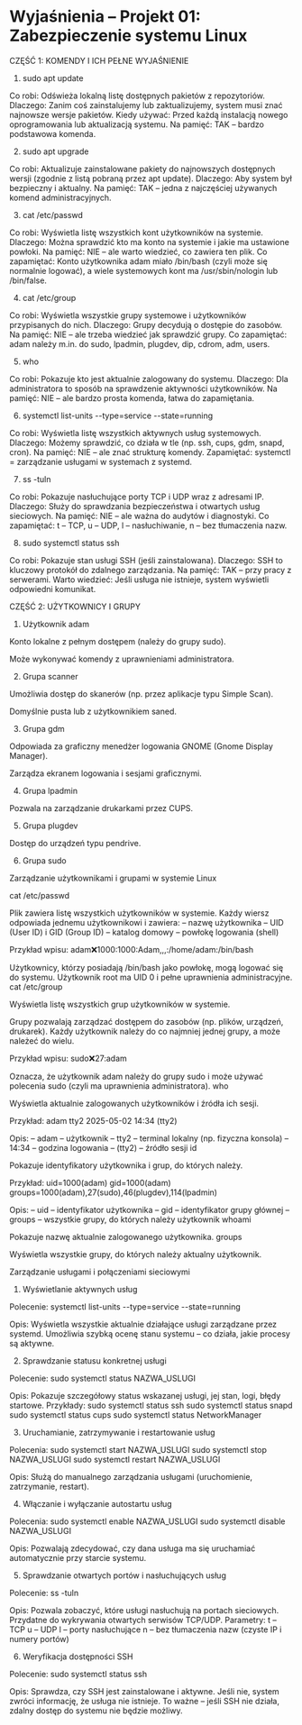 # Wyjaśnienia – Projekt 01: Zabezpieczenie systemu Linux

CZĘŚĆ 1: KOMENDY I ICH PEŁNE WYJAŚNIENIE

1. sudo apt update

Co robi: Odświeża lokalną listę dostępnych pakietów z repozytoriów. Dlaczego: Zanim coś zainstalujemy lub zaktualizujemy, system musi znać najnowsze wersje pakietów. Kiedy używać: Przed każdą instalacją nowego oprogramowania lub aktualizacją systemu. Na pamięć: TAK – bardzo podstawowa komenda.

2. sudo apt upgrade

Co robi: Aktualizuje zainstalowane pakiety do najnowszych dostępnych wersji (zgodnie z listą pobraną przez apt update). Dlaczego: Aby system był bezpieczny i aktualny. Na pamięć: TAK – jedna z najczęściej używanych komend administracyjnych.

3. cat /etc/passwd

Co robi: Wyświetla listę wszystkich kont użytkowników na systemie. Dlaczego: Można sprawdzić kto ma konto na systemie i jakie ma ustawione powłoki. Na pamięć: NIE – ale warto wiedzieć, co zawiera ten plik. Co zapamiętać: Konto użytkownika adam miało /bin/bash (czyli może się normalnie logować), a wiele systemowych kont ma /usr/sbin/nologin lub /bin/false.

4. cat /etc/group

Co robi: Wyświetla wszystkie grupy systemowe i użytkowników przypisanych do nich. Dlaczego: Grupy decydują o dostępie do zasobów. Na pamięć: NIE – ale trzeba wiedzieć jak sprawdzić grupy. Co zapamiętać: adam należy m.in. do sudo, lpadmin, plugdev, dip, cdrom, adm, users.

5. who

Co robi: Pokazuje kto jest aktualnie zalogowany do systemu. Dlaczego: Dla administratora to sposób na sprawdzenie aktywności użytkowników. Na pamięć: NIE – ale bardzo prosta komenda, łatwa do zapamiętania.

6. systemctl list-units --type=service --state=running

Co robi: Wyświetla listę wszystkich aktywnych usług systemowych. Dlaczego: Możemy sprawdzić, co działa w tle (np. ssh, cups, gdm, snapd, cron). Na pamięć: NIE – ale znać strukturę komendy. Zapamiętać: systemctl = zarządzanie usługami w systemach z systemd.

7. ss -tuln

Co robi: Pokazuje nasłuchujące porty TCP i UDP wraz z adresami IP. Dlaczego: Służy do sprawdzania bezpieczeństwa i otwartych usług sieciowych. Na pamięć: NIE – ale ważna do audytów i diagnostyki. Co zapamiętać: t – TCP, u – UDP, l – nasłuchiwanie, n – bez tłumaczenia nazw.

8. sudo systemctl status ssh

Co robi: Pokazuje stan usługi SSH (jeśli zainstalowana). Dlaczego: SSH to kluczowy protokół do zdalnego zarządzania. Na pamięć: TAK – przy pracy z serwerami. Warto wiedzieć: Jeśli usługa nie istnieje, system wyświetli odpowiedni komunikat.




CZĘŚĆ 2: UŻYTKOWNICY I GRUPY

1. Użytkownik adam

Konto lokalne z pełnym dostępem (należy do grupy sudo).

Może wykonywać komendy z uprawnieniami administratora.


2. Grupa scanner

Umożliwia dostęp do skanerów (np. przez aplikacje typu Simple Scan).

Domyślnie pusta lub z użytkownikiem saned.


3. Grupa gdm

Odpowiada za graficzny menedżer logowania GNOME (Gnome Display Manager).

Zarządza ekranem logowania i sesjami graficznymi.


4. Grupa lpadmin

Pozwala na zarządzanie drukarkami przez CUPS.


5. Grupa plugdev

Dostęp do urządzeń typu pendrive.


6. Grupa sudo


Zarządzanie użytkownikami i grupami w systemie Linux


cat /etc/passwd

Plik zawiera listę wszystkich użytkowników w systemie.
Każdy wiersz odpowiada jednemu użytkownikowi i zawiera:
– nazwę użytkownika
– UID (User ID) i GID (Group ID)
– katalog domowy
– powłokę logowania (shell)

Przykład wpisu:
adam:x:1000:1000:Adam,,,:/home/adam:/bin/bash

Użytkownicy, którzy posiadają /bin/bash jako powłokę, mogą logować się do systemu.
Użytkownik root ma UID 0 i pełne uprawnienia administracyjne.
cat /etc/group

Wyświetla listę wszystkich grup użytkowników w systemie.

Grupy pozwalają zarządzać dostępem do zasobów (np. plików, urządzeń, drukarek).
Każdy użytkownik należy do co najmniej jednej grupy, a może należeć do wielu.

Przykład wpisu:
sudo:x:27:adam

Oznacza, że użytkownik adam należy do grupy sudo i może używać polecenia sudo (czyli ma uprawnienia administratora).
who

Wyświetla aktualnie zalogowanych użytkowników i źródła ich sesji.

Przykład:
adam tty2 2025-05-02 14:34 (tty2)

Opis:
– adam – użytkownik
– tty2 – terminal lokalny (np. fizyczna konsola)
– 14:34 – godzina logowania
– (tty2) – źródło sesji
id

Pokazuje identyfikatory użytkownika i grup, do których należy.

Przykład:
uid=1000(adam) gid=1000(adam) groups=1000(adam),27(sudo),46(plugdev),114(lpadmin)

Opis:
– uid – identyfikator użytkownika
– gid – identyfikator grupy głównej
– groups – wszystkie grupy, do których należy użytkownik
whoami

Pokazuje nazwę aktualnie zalogowanego użytkownika.
groups

Wyświetla wszystkie grupy, do których należy aktualny użytkownik.



Zarządzanie usługami i połączeniami sieciowymi

1. Wyświetlanie aktywnych usług

Polecenie:
systemctl list-units --type=service --state=running

Opis:
Wyświetla wszystkie aktualnie działające usługi zarządzane przez systemd.
Umożliwia szybką ocenę stanu systemu – co działa, jakie procesy są aktywne.

2. Sprawdzanie statusu konkretnej usługi

Polecenie:
sudo systemctl status NAZWA_USLUGI

Opis:
Pokazuje szczegółowy status wskazanej usługi, jej stan, logi, błędy startowe.
Przykłady:
sudo systemctl status ssh
sudo systemctl status snapd
sudo systemctl status cups
sudo systemctl status NetworkManager

3. Uruchamianie, zatrzymywanie i restartowanie usług

Polecenia:
sudo systemctl start NAZWA_USLUGI
sudo systemctl stop NAZWA_USLUGI
sudo systemctl restart NAZWA_USLUGI

Opis:
Służą do manualnego zarządzania usługami (uruchomienie, zatrzymanie, restart).

4. Włączanie i wyłączanie autostartu usług

Polecenia:
sudo systemctl enable NAZWA_USLUGI
sudo systemctl disable NAZWA_USLUGI

Opis:
Pozwalają zdecydować, czy dana usługa ma się uruchamiać automatycznie przy starcie systemu.

5. Sprawdzanie otwartych portów i nasłuchujących usług

Polecenie:
ss -tuln

Opis:
Pozwala zobaczyć, które usługi nasłuchują na portach sieciowych.
Przydatne do wykrywania otwartych serwisów TCP/UDP.
Parametry:
t – TCP
u – UDP
l – porty nasłuchujące
n – bez tłumaczenia nazw (czyste IP i numery portów)

6. Weryfikacja dostępności SSH

Polecenie:
sudo systemctl status ssh

Opis:
Sprawdza, czy SSH jest zainstalowane i aktywne.
Jeśli nie, system zwróci informację, że usługa nie istnieje.
To ważne – jeśli SSH nie działa, zdalny dostęp do systemu nie będzie możliwy.



